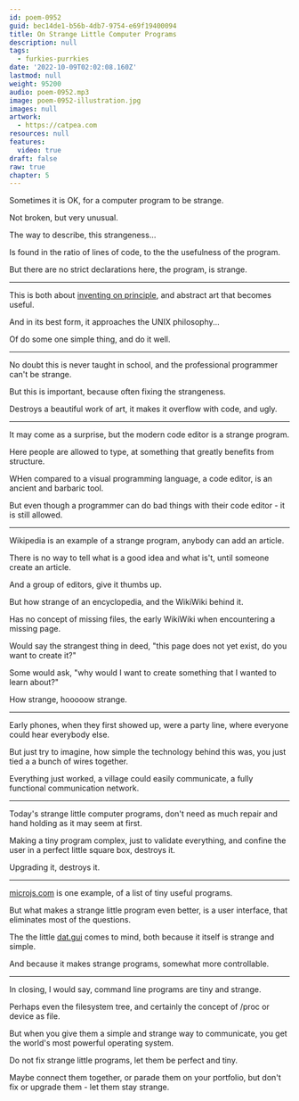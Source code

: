 ```yaml
---
id: poem-0952
guid: bec14de1-b56b-4db7-9754-e69f19400094
title: On Strange Little Computer Programs
description: null
tags:
  - furkies-purrkies
date: '2022-10-09T02:02:08.160Z'
lastmod: null
weight: 95200
audio: poem-0952.mp3
image: poem-0952-illustration.jpg
images: null
artwork:
  - https://catpea.com
resources: null
features:
  video: true
draft: false
raw: true
chapter: 5
---
```


Sometimes it is OK,
for a computer program to be strange.

Not broken,
but very unusual.

The way to describe,
this strangeness...

Is found in the ratio of lines of code,
to the the usefulness of the program.

But there are no strict declarations here,
the program, is strange.

---

This is both about [inventing on principle][0],
and abstract art that becomes useful.

And in its best form,
it approaches the UNIX philosophy...

Of do some one simple thing,
and do it well.

---

No doubt this is never taught in school,
and the professional programmer can't be strange.

But this is important,
because often fixing the strangeness.

Destroys a beautiful work of art,
it makes it overflow with code, and ugly.

---

It may come as a surprise,
but the modern code editor is a strange program.

Here people are allowed to type,
at something that greatly benefits from structure.

WHen compared to a visual programming language,
a code editor, is an ancient and barbaric tool.

But even though a programmer can do bad things
with their code editor - it is still allowed.

---

Wikipedia is an example of a strange program,
anybody can add an article.

There is no way to tell what is a good idea and what is't,
until someone create an article.

And a group of editors,
give it thumbs up.

But how strange of an encyclopedia,
and the WikiWiki behind it.

Has no concept of missing files,
the early WikiWiki when encountering a missing page.

Would say the strangest thing in deed,
"this page does not yet exist, do you want to create it?"

Some would ask,
"why would I want to create something that I wanted to learn about?"

How strange,
hooooow strange.

---

Early phones, when they first showed up,
were a party line, where everyone could hear everybody else.

But just try to imagine, how simple the technology behind this was,
you just tied a a bunch of wires together.

Everything just worked, a village could easily communicate,
a fully functional communication network.

---

Today's strange little computer programs,
don't need as much repair and hand holding as it may seem at first.

Making a tiny program complex, just to validate everything,
and confine the user in a perfect little square box, destroys it.

Upgrading it,
destroys it.

---

[microjs.com][1] is one example,
of a list of tiny useful programs.

But what makes a strange little program even better,
is a user interface, that eliminates most of the questions.

The the little [dat.gui][2] comes to mind,
both because it itself is strange and simple.

And because it makes strange programs,
somewhat more controllable.

---

In closing, I would say,
command line programs are tiny and strange.

Perhaps even the filesystem tree,
and certainly the concept of /proc or device as file.

But when you give them a simple and strange way to communicate,
you get the world's most powerful operating system.

Do not fix strange little programs,
let them be perfect and tiny.

Maybe connect them together, or parade them on your portfolio,
but don't fix or upgrade them - let them stay strange.

[0]: https://www.youtube.com/watch?v=PUv66718DII
[1]: http://microjs.com
[2]: https://www.youtube.com/watch?v=JyhhHhoqK2o